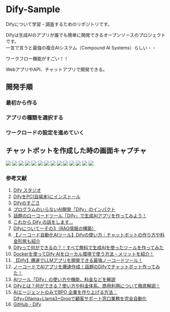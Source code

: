# Dify-Sample
Difyについて学習・調査するためのリポジトリです。

Difyは生成AIのアプリが誰でも簡単に開発できるオープンソースのプロジェクトです。  
一言で言うと最強の複合AIシステム（Compound AI Systems）らしい・・

ワークフロー機能がすごい！！

WebアプリやAPI、チャットアプリで開発できる。

## 開発手順

### 最初から作る

### アプリの種類を選択する

### ワークロードの設定を進めていく

## チャットボットを作成した時の画面キャプチャ

![](./docs/img/1.png)
![](./docs/img/2.png)
![](./docs/img/3.png)
![](./docs/img/4.png)
![](./docs/img/5.png)
![](./docs/img/6.png)
![](./docs/img/7.png)
![](./docs/img/8.png)
![](./docs/img/9.png)
![](./docs/img/10.png)
![](./docs/img/11.png)
![](./docs/img/12.png)
![](./docs/img/13.png)
![](./docs/img/14.png)

### 参考文献
1. [Dify スタジオ](https://cloud.dify.ai/apps)
2. [DifyをPC(自端末)にインストール](https://zenn.dev/acntechjp/articles/79e4b4abfb2112)
3. [Difyのすごさ](https://zenn.dev/acntechjp/articles/f1eccdb0b32a81)
4. [プログラムのいらないAI開発「Dify」のインパクト](https://gais.jp/dify-impact/)
5. [話題のローコードツール「Dify」で生成AIアプリを作ってみよう！](https://qiita.com/minorun365/items/4c5dba1de7977c386249)
6. [これから Dify の話をします…](https://note.com/sangmin/n/na60a68ee05c2)
7. [Difyについてーその3（RAG情報の構築）](https://www.itrco.jp/wordpress/2024/06/dify%E3%81%AB%E3%81%A4%E3%81%84%E3%81%A6%E3%83%BC%E3%81%9D%E3%81%AE3%EF%BC%88rag%E3%81%AE%E6%A7%8B%E7%AF%89%EF%BC%89/)
8. [【ノーコード自動化AIツール】Difyの使い方｜チャットボットの作り方や料金形態も紹介](https://trends.codecamp.jp/blogs/media/about-dify)
9. [Difyって何ができるの？！すべて無料で生成AIを使ったツールを作ってみた](https://note.com/aegisfleet/n/nddaf742b418b)
10. [Dockerを使ってDify AIをローカル環境で使う方法・メリットを紹介！](https://aitechworld.info/dify_local/)
11. [【Dify】爆速でLLMアプリを開発できる最強ノーコードツール！](https://weel.co.jp/media/tech/dify/)
12. [ノーコードでAIアプリを爆速作成！話題のDifyでチャットボット作ってみた！](https://ai-henoheno-mohero.com/dify-start/)
13. [AIツール「Dify」の使い方や機能、料金などを解説](https://xexeq.jp/blogs/media/ai-tool2)
14. [Difyとは？何ができる？使い方や料金体系、商用利用について徹底解説！](https://www.ai-souken.com/article/what-is-dify)
15. [AIエージェントのみでBPO 企業を作り上げる方法：Dify+Ollama+Llama3+Groqで顧客サポート窓口業務を完全自動化](https://zenn.dev/ippeisuzuki/articles/71971d747c101b)
16. [GitHub - Dify](https://github.com/langgenius/dify)
